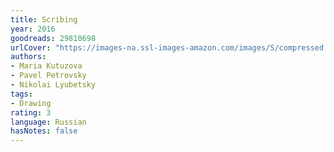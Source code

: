 ```yaml
---
title: Scribing
year: 2016
goodreads: 29810698
urlCover: "https://images-na.ssl-images-amazon.com/images/S/compressed.photo.goodreads.com/books/1459929272i/29810698.jpg"
authors:
- Maria Kutuzova
- Pavel Petrovsky
- Nikolai Lyubetsky
tags:
- Drawing
rating: 3
language: Russian
hasNotes: false
---
```


